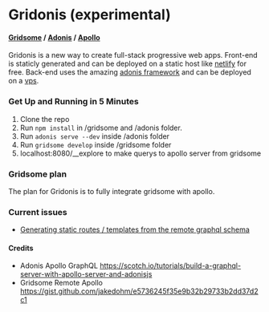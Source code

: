 # Gridonis (experimental)
#### [Gridsome](https://gridsome.org/ "Gridsome") / [Adonis](https://adonisjs.com/ "Adonis") / [Apollo](https://www.apollographql.com/ "Apollo")

Gridonis is a new way to create full-stack progressive web apps. Front-end is staticly generated and can be deployed on a static host like [netlify](https://www.netlify.com/ "netlify") for free. Back-end uses the amazing [adonis framework](https://adonisjs.com/ "adonis framework") and can be deployed on a [vps](https://www.ssdnodes.com/manage/aff.php?aff=803 "vps").

### Get Up and Running in 5 Minutes 
1. Clone the repo
2. Run ``npm install`` in  /gridsome and /adonis folder.
3. Run ``adonis serve --dev`` inside /adonis folder
4. Run ``gridsome develop`` inside /gridsome folder
5. localhost:8080/__explore to make querys to apollo server from gridsome

### Gridsome plan
The plan for Gridonis is to fully integrate gridsome with apollo. 

### Current issues 
- [Generating static routes / templates from the remote graphql schema](https://github.com/gridsome/gridsome/issues/80 "Generating static routes from the remote graphql schema")

#### Credits
- Adonis Apollo GraphQL https://scotch.io/tutorials/build-a-graphql-server-with-apollo-server-and-adonisjs
- Gridsome Remote Apollo https://gist.github.com/jakedohm/e5736245f35e9b32b29733b2dd37d2c1
